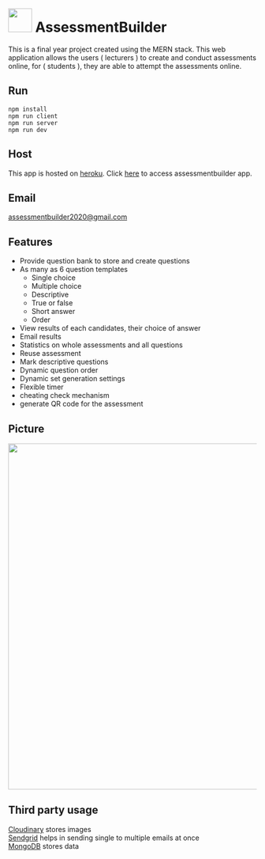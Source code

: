 # <img src="https://user-images.githubusercontent.com/59449120/134697208-bd0f8826-1173-40be-9386-5ba114375de6.png" width="48"> AssessmentBuilder
This is a final year project created using the MERN stack. This web application allows the users ( lecturers ) to create and conduct assessments online, for ( students ), they are able to attempt the assessments online.

## Run
```npm
npm install
npm run client
npm run server
npm run dev
```
## Host
This app is hosted on [heroku](https://dashboard.render.com/web/srv-chun28fdvk4olirg67rg/events).
Click [here](https://assessmentbuilder.onrender.com) to access assessmentbuilder app.

## Email
assessmentbuilder2020@gmail.com

## Features
- Provide question bank to store and create questions
- As many as 6 question templates
  - Single choice
  - Multiple choice
  - Descriptive
  - True or false
  - Short answer
  - Order
- View results of each candidates, their choice of answer
- Email results
- Statistics on whole assessments and all questions
- Reuse assessment
- Mark descriptive questions
- Dynamic question order
- Dynamic set generation settings
- Flexible timer
- cheating check mechanism
- generate QR code for the assessment

## Picture
<img src="https://user-images.githubusercontent.com/59449120/134696101-d833e89c-c98a-4c31-b84c-28da4888e6ab.png" width="700">

## Third party usage
[Cloudinary](https://cloudinary.com/) stores images  
[Sendgrid](https://sendgrid.com/) helps in sending single to multiple emails at once  
[MongoDB](https://www.mongodb.com/) stores data  

